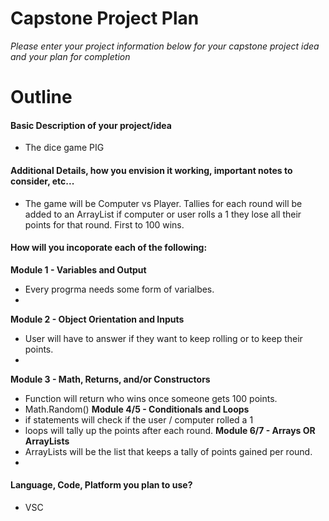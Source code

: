 # Capstone Project Plan
_Please enter your project information below for your capstone project idea and your plan for completion_

# Outline
#### Basic Description of your project/idea
- The dice game PIG

#### Additional Details, how you envision it working, important notes to consider, etc...
- The game will be Computer vs Player. Tallies for each round will be added to an ArrayList if computer or user rolls a 1 they lose all their points for that round. First to 100 wins. 

#### How will you incoporate each of the following:
**Module 1 - Variables and Output**
- Every progrma needs some form of varialbes.
- 
**Module 2 - Object Orientation and Inputs**
- User will have to answer if they want to keep rolling or to keep their points. 
- 
**Module 3 - Math, Returns, and/or Constructors**
- Function will return who wins once someone gets 100 points.
- Math.Random()
**Module 4/5 - Conditionals and Loops**
- if statements will check if the user / computer rolled a 1 
- loops will tally up the points after each round.
**Module 6/7 - Arrays OR ArrayLists**
- ArrayLists will be the list that keeps a tally of points gained per round. 
- 

#### Language, Code, Platform you plan to use?
- VSC

